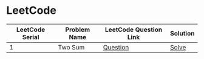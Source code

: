 # LeetCode

| LeetCode Serial | Problem Name | LeetCode Question Link                             | Solution                   |
| --------------- | ------------ | -------------------------------------------------- | -------------------------- |
| 1               | Two Sum      | [Question](https://leetcode.com/problems/two-sum/) | [Solve](./1.%20Two%20Sum/) |